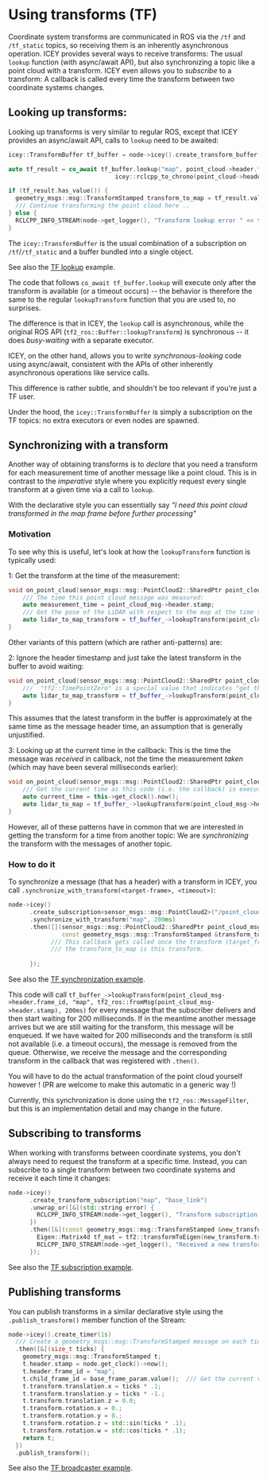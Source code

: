 # Using transforms (TF)

Coordinate system transforms are communicated in ROS via the `/tf` and `/tf_static` topics, so receiving them is an inherently asynchronous operation.
ICEY provides several ways to receive transforms: The usual `lookup` function (with async/await API), but also synchronizing a topic like a point cloud with a transform. ICEY even allows you to *subscribe* to a transform: A callback is called every time the transform between two coordinate systems changes.

## Looking up transforms: 

Looking up transforms is very similar to regular ROS, except that ICEY provides an async/await API, calls to `lookup` need to be awaited: 

```cpp 
icey::TransformBuffer tf_buffer = node->icey().create_transform_buffer();

auto tf_result = co_await tf_buffer.lookup("map", point_cloud->header.frame_id,
                              icey::rclcpp_to_chrono(point_cloud->header.stamp), 200ms);

if (tf_result.has_value()) {
  geometry_msgs::msg::TransformStamped transform_to_map = tf_result.value();
  /// Continue transforming the point cloud here ..
} else {
  RCLCPP_INFO_STREAM(node->get_logger(), "Transform lookup error " << tf_result.error());
}
```
The `icey::TransformBuffer` is the usual combination of a subscription on `/tf`/`/tf_static` and a buffer bundled into a single object.

See also the [TF lookup](../../../icey_examples/src/tf_lookup_async_await.cpp) example.

The code that follows `co_await tf_buffer.lookup` will execute only after the transform is available (or a timeout occurs) -- the behavior is therefore the same to the regular `lookupTransform` function that you are used to, no surprises.

The difference is that in ICEY, the `lookup` call is asynchronous, while the original ROS API (`tf2_ros::Buffer::lookupTransform`) is synchronous -- it does *busy-waiting* with a separate executor.

ICEY, on the other hand, allows you to write *synchronous-looking* code using async/await, consistent with the APIs of other inherently asynchronous operations like service calls.

This difference is rather subtle, and shouldn't be too relevant if you're just a TF user.

Under the hood, the `icey::TransformBuffer` is simply a subscription on the TF topics: no extra executors or even nodes are spawned.

## Synchronizing with a transform

Another way of obtaining transforms is to *declare* that you need a transform for each measurement time of another message like a point cloud. This is in contrast to the *imperative* style
where you explicitly request every single transform at a given time via a call to `lookup`.

With the declarative style you can essentially say *"I need this point cloud transformed in the map frame before further processing"* 

### Motivation 

To see why this is useful, let's look at how the `lookupTransform` function is typically used:

1: Get the transform at the time of the measurement:

```cpp
void on_point_cloud(sensor_msgs::msg::PointCloud2::SharedPtr point_cloud_msg) {
    /// The time this point cloud message was measured:
    auto measurement_time = point_cloud_msg->header.stamp;
    /// Get the pose of the LiDAR with respect to the map at the time this point cloud was measured:
    auto lidar_to_map_transform = tf_buffer_->lookupTransform(point_cloud_msg->header.frame_id, "map", tf2_ros::fromMsg(measurement_time), 200ms);
}
```

Other variants of this pattern (which are rather anti-patterns) are:

2: Ignore the header timestamp and just take the latest transform in the buffer to avoid waiting:

```cpp
void on_point_cloud(sensor_msgs::msg::PointCloud2::SharedPtr point_cloud_msg) {        
    ///  "tf2::TimePointZero" is a special value that indicates "get the latest transform in the buffer"
    auto lidar_to_map_transform = tf_buffer_->lookupTransform(point_cloud_msg->header.frame_id, "map", tf2::TimePointZero, 200ms);
}
```

This assumes that the latest transform in the buffer is approximately at the same time as the message header time, an assumption that is generally unjustified.

3: Looking up at the current time in the callback: This is the time the message was *received* in callback, not the time the measurement *taken* (which may have been several milliseconds earlier):

```cpp
void on_point_cloud(sensor_msgs::msg::PointCloud2::SharedPtr point_cloud_msg) {     
    /// Get the current time as this code (i.e. the callback) is executed:
    auto current_time = this->get_clock().now();
    auto lidar_to_map = tf_buffer_->lookupTransform(point_cloud_msg->header.frame_id, "map", current_time, 200ms);
}
```

However, all of these patterns have in common that we are interested in getting the transform for a time from another topic: We are *synchronizing* the transform with the messages of another topic.

### How to do it

To synchronize a message (that has a header) with a transform in ICEY, you call `.synchronize_with_transform(<target-frame>, <timeout>)`:

```cpp 
node->icey()
      .create_subscription<sensor_msgs::msg::PointCloud2>("/point_cloud")
      .synchronize_with_transform("map", 200ms)
      .then([](sensor_msgs::msg::PointCloud2::SharedPtr point_cloud_msg,
               const geometry_msgs::msg::TransformStamped &transform_to_map) {
            /// This callback gets called once the transform (target_frame="map", source_frame=point_cloud_msg->header.frame, time=point_cloud_msg->header.stamp) becomes available, 
            /// the transform_to_map is this transform.
            
      });
```

See also the [TF synchronization example](../../../icey_examples/src/tf_sychronization.cpp).

This code will call `tf_buffer_->lookupTransform(point_cloud_msg->header.frame_id, "map", tf2_ros::fromMsg(point_cloud_msg->header.stamp), 200ms)` for every message that the subscriber delivers and then start waiting for 200 milliseconds. If in the meantime another message arrives but we are still waiting for the transform, this message will be enqueued. If we have waited for 200 milliseconds and the transform is still not available (i.e. a timeout occurs), the message is removed from the queue. 
Otherwise, we receive the message and the corresponding transform in the callback that was registered with `.then()`.

You will have to do the actual transformation of the point cloud yourself however ! (PR are welcome to make this automatic in a generic way !)

Currently, this synchronization is done using the `tf2_ros::MessageFilter`, but this is an implementation detail and may change in the future. 

## Subscribing to transforms 

When working with transforms between coordinate systems, you don't always need to request the transform at a specific time. Instead, you can subscribe to a single transform between two coordinate systems and receive it each time it changes: 

```cpp 
node->icey()
      .create_transform_subscription("map", "base_link")
      .unwrap_or([&](std::string error) {
        RCLCPP_INFO_STREAM(node->get_logger(), "Transform subscription failed: " << error);
      })
      .then([&](const geometry_msgs::msg::TransformStamped &new_transform) {
        Eigen::Matrix4d tf_mat = tf2::transformToEigen(new_transform.transform).matrix();
        RCLCPP_INFO_STREAM(node->get_logger(), "Received a new transform:\n" << tf_mat);
      });
```

See also the [TF subscription example](../../../icey_examples/src/tf_subscription.cpp).


## Publishing transforms 

You can publish transforms in a similar declarative style using the `.publish_transform()` member function of the Stream: 

```cpp 
node->icey().create_timer(1s)
  /// Create a geometry_msgs::msg::TransformStamped message on each timer tick:
  .then([&](size_t ticks) {
    geometry_msgs::msg::TransformStamped t;
    t.header.stamp = node.get_clock()->now();
    t.header.frame_id = "map";
    t.child_frame_id = base_frame_param.value();  /// Get the current value of the parameter
    t.transform.translation.x = ticks * .1;
    t.transform.translation.y = ticks * -1.;
    t.transform.translation.z = 0.0;
    t.transform.rotation.x = 0.;
    t.transform.rotation.y = 0.;
    t.transform.rotation.z = std::sin(ticks * .1);
    t.transform.rotation.w = std::cos(ticks * .1);
    return t;
  })
  .publish_transform();

```

See also the [TF broadcaster example](../../../icey_examples/src/tf_broadcaster.cpp).